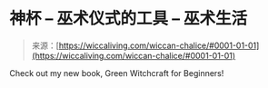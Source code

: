 <!--yml

category: 未分类

date: 2024-06-12 18:26:35

-->

# 神杯 – 巫术仪式的工具 – 巫术生活

> 来源：[https://wiccaliving.com/wiccan-chalice/#0001-01-01](https://wiccaliving.com/wiccan-chalice/#0001-01-01)

Check out my new book, Green Witchcraft for Beginners!
